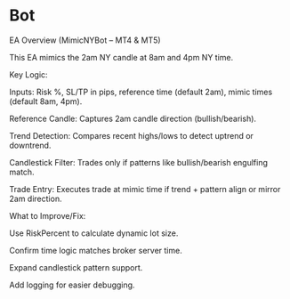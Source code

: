 # Bot
EA Overview (MimicNYBot – MT4 & MT5)

This EA mimics the 2am NY candle at 8am and 4pm NY time.

Key Logic:

Inputs: Risk %, SL/TP in pips, reference time (default 2am), mimic times (default 8am, 4pm).

Reference Candle: Captures 2am candle direction (bullish/bearish).

Trend Detection: Compares recent highs/lows to detect uptrend or downtrend.

Candlestick Filter: Trades only if patterns like bullish/bearish engulfing match.

Trade Entry: Executes trade at mimic time if trend + pattern align or mirror 2am direction.


What to Improve/Fix:

Use RiskPercent to calculate dynamic lot size.

Confirm time logic matches broker server time.

Expand candlestick pattern support.

Add logging for easier debugging.
